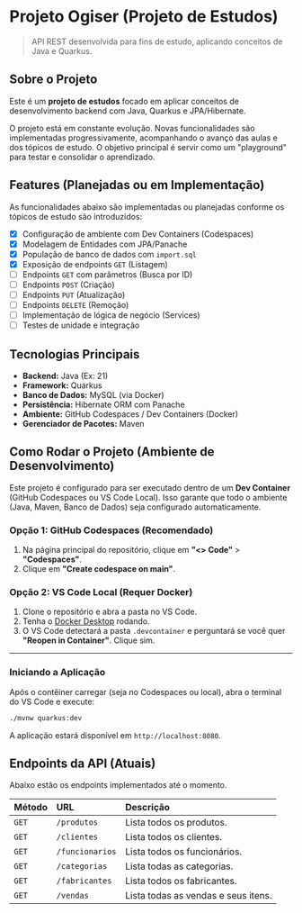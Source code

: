 # Projeto Ogiser (Projeto de Estudos)

> API REST desenvolvida para fins de estudo, aplicando conceitos de Java e Quarkus.

## Sobre o Projeto

Este é um **projeto de estudos** focado em aplicar conceitos de desenvolvimento backend com Java, Quarkus e JPA/Hibernate.

O projeto está em constante evolução. Novas funcionalidades são implementadas progressivamente, acompanhando o avanço das aulas e dos tópicos de estudo. O objetivo principal é servir como um "playground" para testar e consolidar o aprendizado.

## Features (Planejadas ou em Implementação)

As funcionalidades abaixo são implementadas ou planejadas conforme os tópicos de estudo são introduzidos:

  * [x] Configuração de ambiente com Dev Containers (Codespaces)
  * [x] Modelagem de Entidades com JPA/Panache
  * [x] População de banco de dados com `import.sql`
  * [x] Exposição de endpoints `GET` (Listagem)
  * [ ] Endpoints `GET` com parâmetros (Busca por ID)
  * [ ] Endpoints `POST` (Criação)
  * [ ] Endpoints `PUT` (Atualização)
  * [ ] Endpoints `DELETE` (Remoção)
  * [ ] Implementação de lógica de negócio (Services)
  * [ ] Testes de unidade e integração

## Tecnologias Principais

  * **Backend:** Java (Ex: 21)
  * **Framework:** Quarkus
  * **Banco de Dados:** MySQL (via Docker)
  * **Persistência:** Hibernate ORM com Panache
  * **Ambiente:** GitHub Codespaces / Dev Containers (Docker)
  * **Gerenciador de Pacotes:** Maven

## Como Rodar o Projeto (Ambiente de Desenvolvimento)

Este projeto é configurado para ser executado dentro de um **Dev Container** (GitHub Codespaces ou VS Code Local). Isso garante que todo o ambiente (Java, Maven, Banco de Dados) seja configurado automaticamente.

### Opção 1: GitHub Codespaces (Recomendado)

1.  Na página principal do repositório, clique em **"\<\> Code"** \> **"Codespaces"**.
2.  Clique em **"Create codespace on main"**.

### Opção 2: VS Code Local (Requer Docker)

1.  Clone o repositório e abra a pasta no VS Code.
2.  Tenha o [Docker Desktop](https://www.docker.com/products/docker-desktop/) rodando.
3.  O VS Code detectará a pasta `.devcontainer` e perguntará se você quer **"Reopen in Container"**. Clique sim.

-----

### Iniciando a Aplicação

Após o contêiner carregar (seja no Codespaces ou local), abra o terminal do VS Code e execute:

```bash
./mvnw quarkus:dev
```

A aplicação estará disponível em `http://localhost:8080`.

## Endpoints da API (Atuais)

Abaixo estão os endpoints implementados até o momento.

| Método | URL | Descrição |
| :--- | :--- | :--- |
| `GET` | `/produtos` | Lista todos os produtos. |
| `GET` | `/clientes` | Lista todos os clientes. |
| `GET` | `/funcionarios` | Lista todos os funcionários. |
| `GET` | `/categorias` | Lista todas as categorias. |
| `GET` | `/fabricantes` | Lista todos os fabricantes. |
| `GET` | `/vendas` | Lista todas as vendas e seus itens. |
